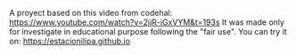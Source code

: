 A proyect based on this video from codehal: https://www.youtube.com/watch?v=2jjR-iGxVYM&t=193s
It was made only for investigate in educational purpose following the "fair use".
You can try it on: https://estacionilipa.github.io
